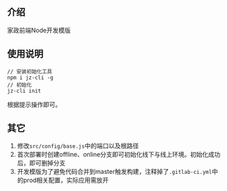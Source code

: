 ## 介绍
家政前端Node开发模版

## 使用说明

```
// 安装初始化工具
npm i jz-cli -g
// 初始化
jz-cli init
```
根据提示操作即可。


## 其它

1. 修改`src/config/base.js`中的端口以及根路径
2. 首次部署时创建offline、online分支即可初始化线下与线上环境。初始化成功后，即可删掉分支
3. 开发模版为了避免代码合并到master触发构建，注释掉了`.gitlab-ci.yml`中的prod相关配置，实际应用需放开
